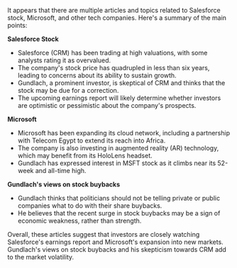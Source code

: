 It appears that there are multiple articles and topics related to Salesforce stock, Microsoft, and other tech companies. Here's a summary of the main points:

**Salesforce Stock**

* Salesforce (CRM) has been trading at high valuations, with some analysts rating it as overvalued.
* The company's stock price has quadrupled in less than six years, leading to concerns about its ability to sustain growth.
* Gundlach, a prominent investor, is skeptical of CRM and thinks that the stock may be due for a correction.
* The upcoming earnings report will likely determine whether investors are optimistic or pessimistic about the company's prospects.

**Microsoft**

* Microsoft has been expanding its cloud network, including a partnership with Telecom Egypt to extend its reach into Africa.
* The company is also investing in augmented reality (AR) technology, which may benefit from its HoloLens headset.
* Gundlach has expressed interest in MSFT stock as it climbs near its 52-week and all-time high.

**Gundlach's views on stock buybacks**

* Gundlach thinks that politicians should not be telling private or public companies what to do with their share buybacks.
* He believes that the recent surge in stock buybacks may be a sign of economic weakness, rather than strength.

Overall, these articles suggest that investors are closely watching Salesforce's earnings report and Microsoft's expansion into new markets. Gundlach's views on stock buybacks and his skepticism towards CRM add to the market volatility.